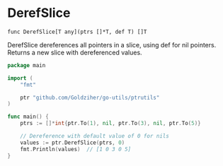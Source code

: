 # DerefSlice

`func DerefSlice[T any](ptrs []*T, def T) []T`

DerefSlice dereferences all pointers in a slice, using def for nil pointers. Returns a new slice with dereferenced values.

```go
package main

import (
	"fmt"

	ptr "github.com/Goldziher/go-utils/ptrutils"
)

func main() {
	ptrs := []*int{ptr.To(1), nil, ptr.To(3), nil, ptr.To(5)}

	// Dereference with default value of 0 for nils
	values := ptr.DerefSlice(ptrs, 0)
	fmt.Println(values)  // [1 0 3 0 5]
}
```
